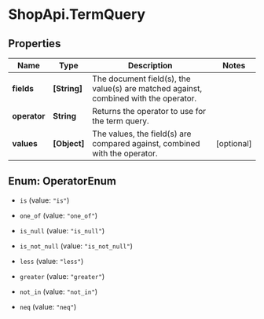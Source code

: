 # ShopApi.TermQuery

## Properties

Name | Type | Description | Notes
------------ | ------------- | ------------- | -------------
**fields** | **[String]** | The document field(s), the value(s) are matched against, combined with the operator. | 
**operator** | **String** | Returns the operator to use for the term query. | 
**values** | **[Object]** | The values, the field(s) are compared against, combined with the operator. | [optional] 



## Enum: OperatorEnum


* `is` (value: `"is"`)

* `one_of` (value: `"one_of"`)

* `is_null` (value: `"is_null"`)

* `is_not_null` (value: `"is_not_null"`)

* `less` (value: `"less"`)

* `greater` (value: `"greater"`)

* `not_in` (value: `"not_in"`)

* `neq` (value: `"neq"`)





